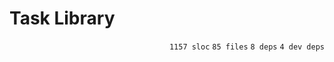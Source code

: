 # Task Library

<p align="right"><code>1157 sloc</code>&nbsp;<code>85 files</code>&nbsp;<code>8 deps</code>&nbsp;<code>4 dev deps</code></p>



<br />

<!-- START doctoc -->
<!-- END doctoc -->
